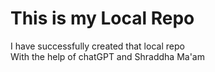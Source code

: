 # This is my Local Repo
I have successfully created that local repo 
<br>
With the help of chatGPT and Shraddha Ma'am 